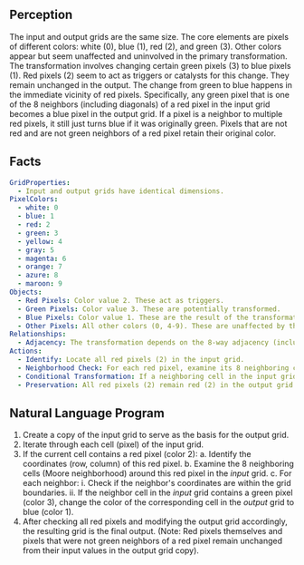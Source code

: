 ## Perception

The input and output grids are the same size.
The core elements are pixels of different colors: white (0), blue (1), red (2), and green (3). Other colors appear but seem unaffected and uninvolved in the primary transformation.
The transformation involves changing certain green pixels (3) to blue pixels (1).
Red pixels (2) seem to act as triggers or catalysts for this change. They remain unchanged in the output.
The change from green to blue happens in the immediate vicinity of red pixels. Specifically, any green pixel that is one of the 8 neighbors (including diagonals) of a red pixel in the input grid becomes a blue pixel in the output grid.
If a pixel is a neighbor to multiple red pixels, it still just turns blue if it was originally green.
Pixels that are not red and are not green neighbors of a red pixel retain their original color.

## Facts


```yaml
GridProperties:
  - Input and output grids have identical dimensions.
PixelColors:
  - white: 0
  - blue: 1
  - red: 2
  - green: 3
  - yellow: 4
  - gray: 5
  - magenta: 6
  - orange: 7
  - azure: 8
  - maroon: 9
Objects:
  - Red Pixels: Color value 2. These act as triggers.
  - Green Pixels: Color value 3. These are potentially transformed.
  - Blue Pixels: Color value 1. These are the result of the transformation.
  - Other Pixels: All other colors (0, 4-9). These are unaffected by the transformation.
Relationships:
  - Adjacency: The transformation depends on the 8-way adjacency (including diagonals) between green pixels and red pixels.
Actions:
  - Identify: Locate all red pixels (2) in the input grid.
  - Neighborhood Check: For each red pixel, examine its 8 neighboring cells (Moore neighborhood).
  - Conditional Transformation: If a neighboring cell in the input grid contains a green pixel (3), change the color of that corresponding cell in the output grid to blue (1).
  - Preservation: All red pixels (2) remain red (2) in the output grid. All other pixels (not red and not green neighbors of red) retain their original color from the input grid.
```


## Natural Language Program

1.  Create a copy of the input grid to serve as the basis for the output grid.
2.  Iterate through each cell (pixel) of the input grid.
3.  If the current cell contains a red pixel (color 2):
    a.  Identify the coordinates (row, column) of this red pixel.
    b.  Examine the 8 neighboring cells (Moore neighborhood) around this red pixel in the *input* grid.
    c.  For each neighbor:
        i.  Check if the neighbor's coordinates are within the grid boundaries.
        ii. If the neighbor cell in the *input* grid contains a green pixel (color 3), change the color of the corresponding cell in the *output* grid to blue (color 1).
4.  After checking all red pixels and modifying the output grid accordingly, the resulting grid is the final output. (Note: Red pixels themselves and pixels that were not green neighbors of a red pixel remain unchanged from their input values in the output grid copy).